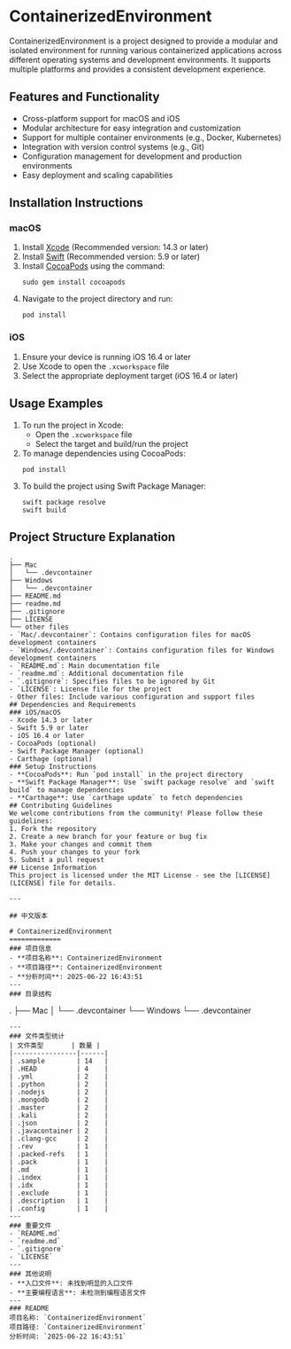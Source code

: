 # ContainerizedEnvironment
ContainerizedEnvironment is a project designed to provide a modular and isolated environment for running various containerized applications across different operating systems and development environments. It supports multiple platforms and provides a consistent development experience.
## Features and Functionality
- Cross-platform support for macOS and iOS
- Modular architecture for easy integration and customization
- Support for multiple container environments (e.g., Docker, Kubernetes)
- Integration with version control systems (e.g., Git)
- Configuration management for development and production environments
- Easy deployment and scaling capabilities
## Installation Instructions
### macOS
1. Install [Xcode](https://developer.apple.com/xcode/) (Recommended version: 14.3 or later)
2. Install [Swift](https://swift.org/download/) (Recommended version: 5.9 or later)
3. Install [CocoaPods](https://cocoapods.org/) using the command:
   ```
   sudo gem install cocoapods
   ```
4. Navigate to the project directory and run:
   ```
   pod install
   ```
### iOS
1. Ensure your device is running iOS 16.4 or later
2. Use Xcode to open the `.xcworkspace` file
3. Select the appropriate deployment target (iOS 16.4 or later)
## Usage Examples
1. To run the project in Xcode:
   - Open the `.xcworkspace` file
   - Select the target and build/run the project
2. To manage dependencies using CocoaPods:
   ```
   pod install
   ```
3. To build the project using Swift Package Manager:
   ```
   swift package resolve
   swift build
   ```
## Project Structure Explanation
```
.
├── Mac
│   └── .devcontainer
├── Windows
│   └── .devcontainer
├── README.md
├── readme.md
├── .gitignore
├── LICENSE
└── other files
- `Mac/.devcontainer`: Contains configuration files for macOS development containers
- `Windows/.devcontainer`: Contains configuration files for Windows development containers
- `README.md`: Main documentation file
- `readme.md`: Additional documentation file
- `.gitignore`: Specifies files to be ignored by Git
- `LICENSE`: License file for the project
- Other files: Include various configuration and support files
## Dependencies and Requirements
### iOS/macOS
- Xcode 14.3 or later
- Swift 5.9 or later
- iOS 16.4 or later
- CocoaPods (optional)
- Swift Package Manager (optional)
- Carthage (optional)
### Setup Instructions
- **CocoaPods**: Run `pod install` in the project directory
- **Swift Package Manager**: Use `swift package resolve` and `swift build` to manage dependencies
- **Carthage**: Use `carthage update` to fetch dependencies
## Contributing Guidelines
We welcome contributions from the community! Please follow these guidelines:
1. Fork the repository
2. Create a new branch for your feature or bug fix
3. Make your changes and commit them
4. Push your changes to your fork
5. Submit a pull request
## License Information
This project is licensed under the MIT License - see the [LICENSE](LICENSE) file for details.

---

## 中文版本

# ContainerizedEnvironment  
=============  
### 项目信息  
- **项目名称**: ContainerizedEnvironment  
- **项目路径**: ContainerizedEnvironment  
- **分析时间**: 2025-06-22 16:43:51  
---
### 目录结构  
```
.
├── Mac
│   └── .devcontainer
└── Windows
    └── .devcontainer
```  
---
### 文件类型统计  
| 文件类型       | 数量 |
|----------------|------|
| .sample        | 14   |
| .HEAD          | 4    |
| .yml           | 2    |
| .python        | 2    |
| .nodejs        | 2    |
| .mongodb       | 2    |
| .master        | 2    |
| .kali          | 2    |
| .json          | 2    |
| .javacontainer | 2    |
| .clang-gcc     | 2    |
| .rev           | 1    |
| .packed-refs   | 1    |
| .pack          | 1    |
| .md            | 1    |
| .index         | 1    |
| .idx           | 1    |
| .exclude       | 1    |
| .description   | 1    |
| .config        | 1    |  
---
### 重要文件  
- `README.md`  
- `readme.md`  
- `.gitignore`  
- `LICENSE`  
---
### 其他说明  
- **入口文件**: 未找到明显的入口文件  
- **主要编程语言**: 未检测到编程语言文件  
---
### README  
项目名称: `ContainerizedEnvironment`  
项目路径: `ContainerizedEnvironment`  
分析时间: `2025-06-22 16:43:51`
